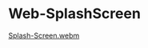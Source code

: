 # Web-SplashScreen

[Splash-Screen.webm](https://user-images.githubusercontent.com/72277295/178153184-d8afce97-28ec-4499-ac7b-b014bbc4dd52.webm)
